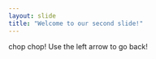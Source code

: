 ```yaml
---
layout: slide
title: "Welcome to our second slide!"
---
```

chop chop!
Use the left arrow to go back!

